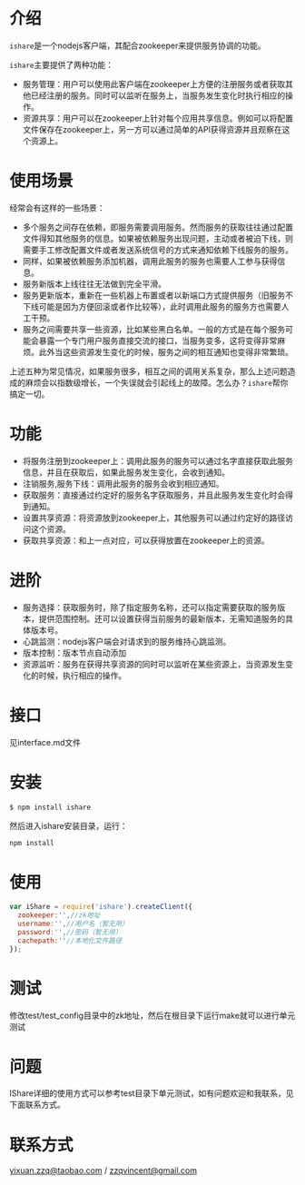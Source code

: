 # 介绍

`ishare`是一个nodejs客户端，其配合zookeeper来提供服务协调的功能。

`ishare`主要提供了两种功能：
* 服务管理：用户可以使用此客户端在zookeeper上方便的注册服务或者获取其他已经注册的服务。同时可以监听在服务上，当服务发生变化时执行相应的操作。
* 资源共享：用户可以在zookeeper上针对每个应用共享信息。例如可以将配置文件保存在zookeeper上，另一方可以通过简单的API获得资源并且观察在这个资源上。


# 使用场景

经常会有这样的一些场景：

* 多个服务之间存在依赖，即服务需要调用服务。然而服务的获取往往通过配置文件得知其他服务的信息。如果被依赖服务出现问题，主动或者被迫下线，则需要手工修改配置文件或者发送系统信号的方式来通知依赖下线服务的服务。
* 同样，如果被依赖服务添加机器，调用此服务的服务也需要人工参与获得信息。
* 服务新版本上线往往无法做到完全平滑。
* 服务更新版本，重新在一些机器上布置或者以新端口方式提供服务（旧服务不下线可能是因为方便回滚或者作比较等），此时调用此服务的服务方也需要人工干预。
* 服务之间需要共享一些资源，比如某些黑白名单。一般的方式是在每个服务可能会暴露一个专门用户服务直接交流的接口，当服务变多，这将变得非常麻烦。此外当这些资源发生变化的时候，服务之间的相互通知也变得非常繁琐。

上述五种为常见情况，如果服务很多，相互之间的调用关系复杂，那么上述问题造成的麻烦会以指数级增长，一个失误就会引起线上的故障。怎么办？`ishare`帮你搞定一切。

# 功能

* 将服务注册到zookeeper上：调用此服务的服务可以通过名字直接获取此服务信息，并且在获取后，如果此服务发生变化，会收到通知。
* 注销服务,服务下线：调用此服务的服务会收到相应通知。
* 获取服务：直接通过约定好的服务名字获取服务，并且此服务发生变化时会得到通知。
* 设置共享资源：将资源放到zookeeper上，其他服务可以通过约定好的路径访问这个资源。
* 获取共享资源：和上一点对应，可以获得放置在zookeeper上的资源。

# 进阶

* 服务选择：获取服务时，除了指定服务名称，还可以指定需要获取的服务版本，提供范围控制。还可以设置获得当前服务的最新版本，无需知道服务的具体版本号。
* 心跳监测：nodejs客户端会对请求到的服务维持心跳监测。
* 版本控制：版本节点自动添加
* 资源监听：服务在获得共享资源的同时可以监听在某些资源上，当资源发生变化的时候，执行相应的操作。

# 接口
见interface.md文件

# 安装
```bash
$ npm install ishare 
```

然后进入ishare安装目录，运行：
```bash
npm install
```

# 使用
```javascript
var iShare = require('ishare').createClient({
  zookeeper:'',//zk地址
  username:'',//用户名（暂无用）
  password:'',//密码（暂无用）
  cachepath:''//本地化文件路径
});
```

# 测试
修改test/test_config目录中的zk地址，然后在根目录下运行make就可以进行单元测试

# 问题
IShare详细的使用方式可以参考test目录下单元测试，如有问题欢迎和我联系，见下面联系方式。

# 联系方式
yixuan.zzq@taobao.com / zzqvincent@gmail.com
